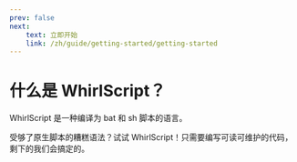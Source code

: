 ```yaml
---
prev: false
next: 
    text: 立即开始
    link: /zh/guide/getting-started/getting-started
---
```


# 什么是 WhirlScript？

WhirlScript 是一种编译为 bat 和 sh 脚本的语言。

受够了原生脚本的糟糕语法？试试 WhirlScript！只需要编写可读可维护的代码，剩下的我们会搞定的。
